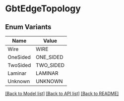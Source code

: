 # GbtEdgeTopology

## Enum Variants

| Name | Value |
|---- | -----|
| Wire | WIRE |
| OneSided | ONE_SIDED |
| TwoSided | TWO_SIDED |
| Laminar | LAMINAR |
| Unknown | UNKNOWN |


[[Back to Model list]](../README.md#documentation-for-models) [[Back to API list]](../README.md#documentation-for-api-endpoints) [[Back to README]](../README.md)


